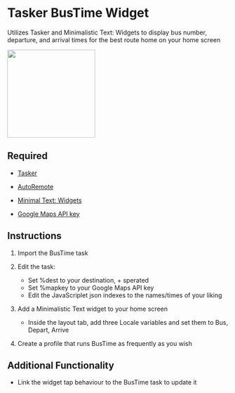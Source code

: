 # Tasker BusTime Widget

Utilizes Tasker and Minimalistic Text: Widgets to display bus number, departure, and arrival times for the best route home on your home screen

<img src="https://user-images.githubusercontent.com/24640479/50578135-4bfeaa00-0dea-11e9-8884-cc93b8f20ba1.jpg" width="200">

## Required
- [Tasker](https://play.google.com/store/apps/details?id=net.dinglisch.android.taskerm)

- [AutoRemote](https://play.google.com/store/apps/details?id=com.joaomgcd.autoremote)

- [Minimal Text: Widgets](https://play.google.com/store/apps/details?id=de.devmil.minimaltext)

- [Google Maps API key](https://developers.google.com/places/web-service/get-api-key)

## Instructions

1. Import the BusTime task

2. Edit the task:

   - Set %dest to your destination, + sperated
   - Set %mapkey to your Google Maps API key
   - Edit the JavaScriplet json indexes to the names/times of your liking
   
3. Add a Minimalistic Text widget to your home screen
   - Inside the layout tab, add three Locale variables and set them to Bus, Depart, Arrive

4. Create a profile that runs BusTime as frequently as you wish

## Additional Functionality
- Link the widget tap behaviour to the BusTime task to update it
